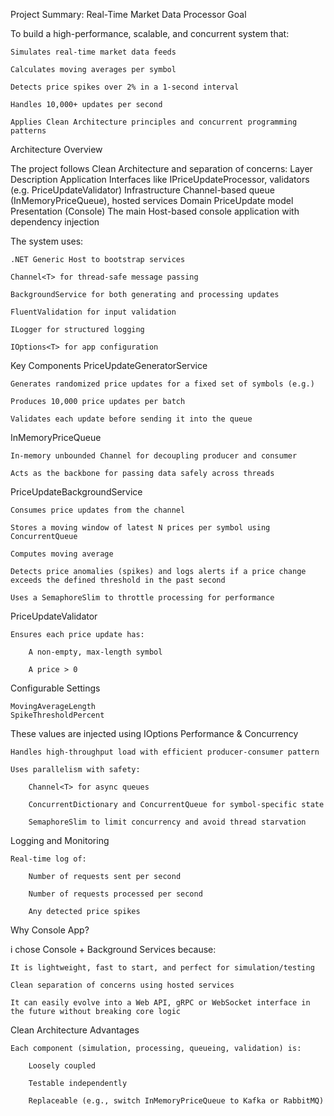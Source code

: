  Project Summary: Real-Time Market Data Processor
 Goal

To build a high-performance, scalable, and concurrent system that:

    Simulates real-time market data feeds

    Calculates moving averages per symbol

    Detects price spikes over 2% in a 1-second interval

    Handles 10,000+ updates per second

    Applies Clean Architecture principles and concurrent programming patterns

 Architecture Overview

The project follows Clean Architecture and separation of concerns:
Layer	Description
Application	Interfaces like IPriceUpdateProcessor, validators (e.g. PriceUpdateValidator)
Infrastructure	Channel-based queue (InMemoryPriceQueue), hosted services
Domain	PriceUpdate model
Presentation (Console)	The main Host-based console application with dependency injection

The system uses:

    .NET Generic Host to bootstrap services

    Channel<T> for thread-safe message passing

    BackgroundService for both generating and processing updates

    FluentValidation for input validation

    ILogger for structured logging

    IOptions<T> for app configuration

 Key Components
 PriceUpdateGeneratorService

    Generates randomized price updates for a fixed set of symbols (e.g.)

    Produces 10,000 price updates per batch

    Validates each update before sending it into the queue

 InMemoryPriceQueue

    In-memory unbounded Channel for decoupling producer and consumer

    Acts as the backbone for passing data safely across threads

 PriceUpdateBackgroundService

    Consumes price updates from the channel

    Stores a moving window of latest N prices per symbol using ConcurrentQueue

    Computes moving average

    Detects price anomalies (spikes) and logs alerts if a price change exceeds the defined threshold in the past second

    Uses a SemaphoreSlim to throttle processing for performance

 PriceUpdateValidator

    Ensures each price update has:

        A non-empty, max-length symbol

        A price > 0

 Configurable Settings 

    MovingAverageLength
    SpikeThresholdPercent
  

These values are injected using IOptions
 Performance & Concurrency

    Handles high-throughput load with efficient producer-consumer pattern

    Uses parallelism with safety:

        Channel<T> for async queues

        ConcurrentDictionary and ConcurrentQueue for symbol-specific state

        SemaphoreSlim to limit concurrency and avoid thread starvation

 Logging and Monitoring

    Real-time log of:

        Number of requests sent per second

        Number of requests processed per second

        Any detected price spikes

 Why Console App?

i chose Console + Background Services because:

    It is lightweight, fast to start, and perfect for simulation/testing

    Clean separation of concerns using hosted services

    It can easily evolve into a Web API, gRPC or WebSocket interface in the future without breaking core logic

 Clean Architecture Advantages

    Each component (simulation, processing, queueing, validation) is:

        Loosely coupled

        Testable independently

        Replaceable (e.g., switch InMemoryPriceQueue to Kafka or RabbitMQ)
